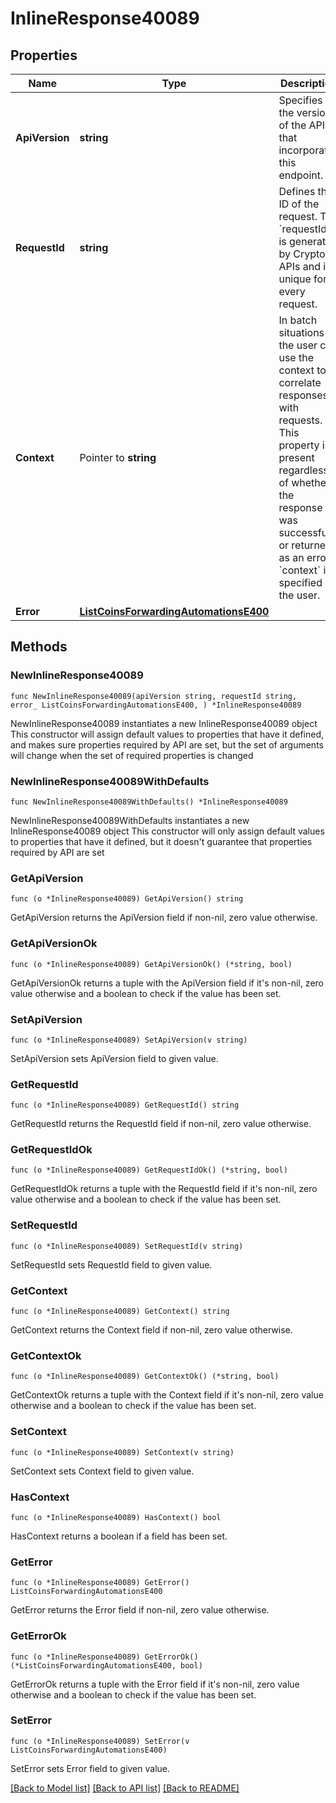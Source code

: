 # InlineResponse40089

## Properties

Name | Type | Description | Notes
------------ | ------------- | ------------- | -------------
**ApiVersion** | **string** | Specifies the version of the API that incorporates this endpoint. | 
**RequestId** | **string** | Defines the ID of the request. The &#x60;requestId&#x60; is generated by Crypto APIs and it&#39;s unique for every request. | 
**Context** | Pointer to **string** | In batch situations the user can use the context to correlate responses with requests. This property is present regardless of whether the response was successful or returned as an error. &#x60;context&#x60; is specified by the user. | [optional] 
**Error** | [**ListCoinsForwardingAutomationsE400**](ListCoinsForwardingAutomationsE400.md) |  | 

## Methods

### NewInlineResponse40089

`func NewInlineResponse40089(apiVersion string, requestId string, error_ ListCoinsForwardingAutomationsE400, ) *InlineResponse40089`

NewInlineResponse40089 instantiates a new InlineResponse40089 object
This constructor will assign default values to properties that have it defined,
and makes sure properties required by API are set, but the set of arguments
will change when the set of required properties is changed

### NewInlineResponse40089WithDefaults

`func NewInlineResponse40089WithDefaults() *InlineResponse40089`

NewInlineResponse40089WithDefaults instantiates a new InlineResponse40089 object
This constructor will only assign default values to properties that have it defined,
but it doesn't guarantee that properties required by API are set

### GetApiVersion

`func (o *InlineResponse40089) GetApiVersion() string`

GetApiVersion returns the ApiVersion field if non-nil, zero value otherwise.

### GetApiVersionOk

`func (o *InlineResponse40089) GetApiVersionOk() (*string, bool)`

GetApiVersionOk returns a tuple with the ApiVersion field if it's non-nil, zero value otherwise
and a boolean to check if the value has been set.

### SetApiVersion

`func (o *InlineResponse40089) SetApiVersion(v string)`

SetApiVersion sets ApiVersion field to given value.


### GetRequestId

`func (o *InlineResponse40089) GetRequestId() string`

GetRequestId returns the RequestId field if non-nil, zero value otherwise.

### GetRequestIdOk

`func (o *InlineResponse40089) GetRequestIdOk() (*string, bool)`

GetRequestIdOk returns a tuple with the RequestId field if it's non-nil, zero value otherwise
and a boolean to check if the value has been set.

### SetRequestId

`func (o *InlineResponse40089) SetRequestId(v string)`

SetRequestId sets RequestId field to given value.


### GetContext

`func (o *InlineResponse40089) GetContext() string`

GetContext returns the Context field if non-nil, zero value otherwise.

### GetContextOk

`func (o *InlineResponse40089) GetContextOk() (*string, bool)`

GetContextOk returns a tuple with the Context field if it's non-nil, zero value otherwise
and a boolean to check if the value has been set.

### SetContext

`func (o *InlineResponse40089) SetContext(v string)`

SetContext sets Context field to given value.

### HasContext

`func (o *InlineResponse40089) HasContext() bool`

HasContext returns a boolean if a field has been set.

### GetError

`func (o *InlineResponse40089) GetError() ListCoinsForwardingAutomationsE400`

GetError returns the Error field if non-nil, zero value otherwise.

### GetErrorOk

`func (o *InlineResponse40089) GetErrorOk() (*ListCoinsForwardingAutomationsE400, bool)`

GetErrorOk returns a tuple with the Error field if it's non-nil, zero value otherwise
and a boolean to check if the value has been set.

### SetError

`func (o *InlineResponse40089) SetError(v ListCoinsForwardingAutomationsE400)`

SetError sets Error field to given value.



[[Back to Model list]](../README.md#documentation-for-models) [[Back to API list]](../README.md#documentation-for-api-endpoints) [[Back to README]](../README.md)


